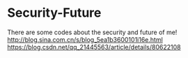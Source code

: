 # Security-Future
There are some codes about the security and future of me!
http://blog.sina.com.cn/s/blog_5ea1b3600101i16e.html
https://blog.csdn.net/qq_21445563/article/details/80622108
